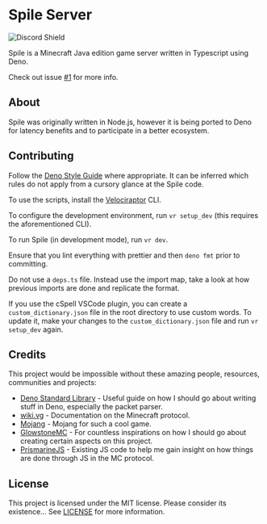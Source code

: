 # Spile Server

![Discord Shield](https://discordapp.com/api/guilds/702504330456072303/widget.png?style=shield)

Spile is a Minecraft Java edition game server written in Typescript using Deno.

Check out issue [#1](../../issues/1) for more info.

## About

Spile was originally written in Node.js, however it is being ported to Deno for latency benefits and to participate in a better ecosystem.

## Contributing

Follow the [Deno Style Guide](https://github.com/denoland/deno/blob/4ebd24342368adbb99582b87dc6c4b8cb6f44c87/docs/contributing/style_guide.md) where appropriate.
It can be inferred which rules do not apply from a cursory glance at the Spile code.

To use the scripts, install the [Velociraptor](https://github.com/umbopepato/velociraptor) CLI.

To configure the development environment, run `vr setup_dev` (this requires the aforementioned CLI).

To run Spile (in development mode), run `vr dev`.

Ensure that you lint everything with prettier and then `deno fmt` prior to committing.

Do not use a `deps.ts` file. Instead use the import map, take a look at how previous imports are done and replicate the format.

If you use the cSpell VSCode plugin, you can create a `custom_dictionary.json` file in the root directory to use custom words.
To update it, make your changes to the `custom_dictionary.json` file and run `vr setup_dev` again.

## Credits

This project would be impossible without these amazing people, resources, communities and projects:
  - [Deno Standard Library](https://deno.land/std) - Useful guide on how I should go about writing stuff in Deno, especially the packet parser.
  - [wiki.vg](https://wiki.vg) - Documentation on the Minecraft protocol.
  - [Mojang](https://www.mojang.com) - Mojang for such a cool game.
  - [GlowstoneMC](https://github.com/GlowstoneMC/Glowstone) - For countless inspirations on how I should go about creating certain aspects on this project.
  - [PrismarineJS](https://github.com/PrismarineJS) - Existing JS code to help me gain insight on how things are done through JS in the MC protocol.

## License

This project is licensed under the MIT license. Please consider its existence... See [LICENSE](./LICENSE) for more information.
